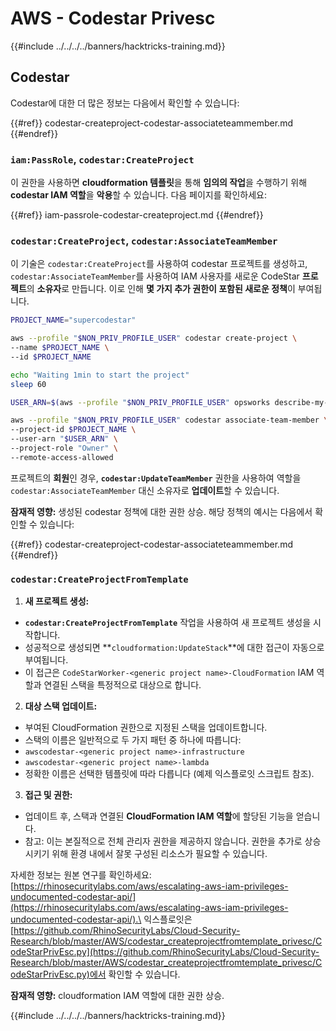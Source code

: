 # AWS - Codestar Privesc

{{#include ../../../../banners/hacktricks-training.md}}

## Codestar

Codestar에 대한 더 많은 정보는 다음에서 확인할 수 있습니다:

{{#ref}}
codestar-createproject-codestar-associateteammember.md
{{#endref}}

### `iam:PassRole`, `codestar:CreateProject`

이 권한을 사용하면 **cloudformation 템플릿**을 통해 **임의의 작업**을 수행하기 위해 **codestar IAM 역할**을 **악용**할 수 있습니다. 다음 페이지를 확인하세요:

{{#ref}}
iam-passrole-codestar-createproject.md
{{#endref}}

### `codestar:CreateProject`, `codestar:AssociateTeamMember`

이 기술은 `codestar:CreateProject`를 사용하여 codestar 프로젝트를 생성하고, `codestar:AssociateTeamMember`를 사용하여 IAM 사용자를 새로운 CodeStar **프로젝트**의 **소유자**로 만듭니다. 이로 인해 **몇 가지 추가 권한이 포함된 새로운 정책**이 부여됩니다.
```bash
PROJECT_NAME="supercodestar"

aws --profile "$NON_PRIV_PROFILE_USER" codestar create-project \
--name $PROJECT_NAME \
--id $PROJECT_NAME

echo "Waiting 1min to start the project"
sleep 60

USER_ARN=$(aws --profile "$NON_PRIV_PROFILE_USER" opsworks describe-my-user-profile | jq .UserProfile.IamUserArn | tr -d '"')

aws --profile "$NON_PRIV_PROFILE_USER" codestar associate-team-member \
--project-id $PROJECT_NAME \
--user-arn "$USER_ARN" \
--project-role "Owner" \
--remote-access-allowed
```
프로젝트의 **회원**인 경우, **`codestar:UpdateTeamMember`** 권한을 사용하여 역할을 `codestar:AssociateTeamMember` 대신 소유자로 **업데이트**할 수 있습니다.

**잠재적 영향:** 생성된 codestar 정책에 대한 권한 상승. 해당 정책의 예시는 다음에서 확인할 수 있습니다:

{{#ref}}
codestar-createproject-codestar-associateteammember.md
{{#endref}}

### `codestar:CreateProjectFromTemplate`

1. **새 프로젝트 생성:**
- **`codestar:CreateProjectFromTemplate`** 작업을 사용하여 새 프로젝트 생성을 시작합니다.
- 성공적으로 생성되면 **`cloudformation:UpdateStack`**에 대한 접근이 자동으로 부여됩니다.
- 이 접근은 `CodeStarWorker-<generic project name>-CloudFormation` IAM 역할과 연결된 스택을 특정적으로 대상으로 합니다.
2. **대상 스택 업데이트:**
- 부여된 CloudFormation 권한으로 지정된 스택을 업데이트합니다.
- 스택의 이름은 일반적으로 두 가지 패턴 중 하나에 따릅니다:
- `awscodestar-<generic project name>-infrastructure`
- `awscodestar-<generic project name>-lambda`
- 정확한 이름은 선택한 템플릿에 따라 다릅니다 (예제 익스플로잇 스크립트 참조).
3. **접근 및 권한:**
- 업데이트 후, 스택과 연결된 **CloudFormation IAM 역할**에 할당된 기능을 얻습니다.
- 참고: 이는 본질적으로 전체 관리자 권한을 제공하지 않습니다. 권한을 추가로 상승시키기 위해 환경 내에서 잘못 구성된 리소스가 필요할 수 있습니다.

자세한 정보는 원본 연구를 확인하세요: [https://rhinosecuritylabs.com/aws/escalating-aws-iam-privileges-undocumented-codestar-api/](https://rhinosecuritylabs.com/aws/escalating-aws-iam-privileges-undocumented-codestar-api/).\
익스플로잇은 [https://github.com/RhinoSecurityLabs/Cloud-Security-Research/blob/master/AWS/codestar_createprojectfromtemplate_privesc/CodeStarPrivEsc.py](https://github.com/RhinoSecurityLabs/Cloud-Security-Research/blob/master/AWS/codestar_createprojectfromtemplate_privesc/CodeStarPrivEsc.py)에서 확인할 수 있습니다.

**잠재적 영향:** cloudformation IAM 역할에 대한 권한 상승.

{{#include ../../../../banners/hacktricks-training.md}}
